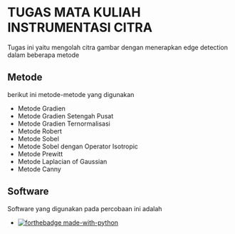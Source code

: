 # TUGAS MATA KULIAH INSTRUMENTASI CITRA
Tugas ini yaitu mengolah citra gambar dengan menerapkan edge detection dalam beberapa metode

## Metode 
berikut ini metode-metode yang digunakan
- Metode Gradien
- Metode Gradien Setengah Pusat
- Metode Gradien Ternormalisasi
- Metode Robert
- Metode Sobel
- Metode Sobel dengan Operator Isotropic
- Metode Prewitt
- Metode Laplacian of Gaussian
- Metode Canny

## Software
Software yang digunakan pada percobaan ini adalah
- [![forthebadge made-with-python](http://ForTheBadge.com/images/badges/made-with-python.svg)](https://www.python.org/)

